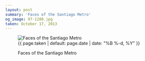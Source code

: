 ```yaml
---
layout: post
summary: 'Faces of the Santiago Metro'
og_image: 97-1280.jpg
taken: October 17, 2013
---
```


<figure class="post">
 <img alt="Faces of the Santiago Metro" sizes="(min-width: 700px) 50vw, calc(100vw - 2rem)" src="{{ site.assets_url }}/97-640.jpg" srcset="{{ site.assets_url }}/97-1280.jpg 1280w, {{ site.assets_url }}/97-960.jpg 960w, {{ site.assets_url }}/97-640.jpg 640w, {{ site.assets_url }}/97-320.jpg 320w"/>
 <figcaption>
  <time>
   {{ page.taken | default: page.date | date: "%B %-d, %Y" }}
  </time>
  <p>
   Faces of the Santiago Metro
  </p>
 </figcaption>
</figure>
